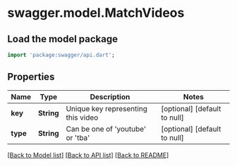 # swagger.model.MatchVideos

## Load the model package
```dart
import 'package:swagger/api.dart';
```

## Properties
Name | Type | Description | Notes
------------ | ------------- | ------------- | -------------
**key** | **String** | Unique key representing this video | [optional] [default to null]
**type** | **String** | Can be one of &#39;youtube&#39; or &#39;tba&#39; | [optional] [default to null]

[[Back to Model list]](../README.md#documentation-for-models) [[Back to API list]](../README.md#documentation-for-api-endpoints) [[Back to README]](../README.md)


